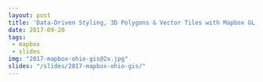 ```yaml
---
layout: post
title: 'Data-Driven Styling, 3D Polygons & Vector Tiles with Mapbox GL JS'
date: 2017-09-20
tags:
 - mapbox
 - slides
img: "2017-mapbox-ohio-gis@2x.jpg"
slides: "/slides/2017-mapbox-ohio-gis/"
---
```

